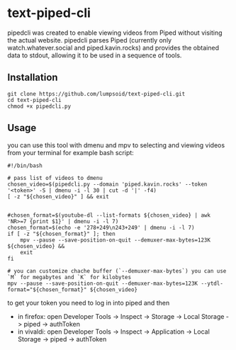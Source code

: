 # text-piped-cli

pipedcli was created to enable viewing videos from Piped without visiting the actual website. pipedcli parses Piped (currently only watch.whatever.social and piped.kavin.rocks) and provides the obtained data to stdout, allowing it to be used in a sequence of tools.

## Installation
```
git clone https://github.com/lumpsoid/text-piped-cli.git
cd text-piped-cli
chmod +x pipedcli.py
```

## Usage
you can use this tool with dmenu and mpv to selecting and viewing videos from your terminal
for example bash script:
```
#!/bin/bash

# pass list of videos to dmenu
chosen_video=$(pipedcli.py --domain 'piped.kavin.rocks' --token '<token>' -S | dmenu -i -l 30 | cut -d '|' -f4)
[ -z "${chosen_video}" ] && exit


#chosen_format=$(youtube-dl --list-formats ${chosen_video} | awk 'NR>=7 {print $1}' | dmenu -i -l 7)
chosen_format=$(echo -e '278+249\n243+249' | dmenu -i -l 7)
if [ -z "${chosen_format}" ]; then
    mpv --pause --save-position-on-quit --demuxer-max-bytes=123K ${chosen_video} &&
    exit
fi

# you can customize chache buffer (`--demuxer-max-bytes`) you can use `M` for megabytes and `K` for kilobytes
mpv --pause --save-position-on-quit --demuxer-max-bytes=123K --ytdl-format="${chosen_format}" ${chosen_video}
```
to get your token you need to log in into piped and then
- in firefox: open Developer Tools -> Inspect -> Storage -> Local Storage -> piped -> authToken
- in vivaldi: open Developer Tools -> Inspect -> Application -> Local Storage -> piped -> authToken
